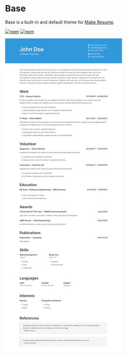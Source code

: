 # Base

Base is a built-in and default theme for [Make Resume](https://github.com/make-resume-theme-base).

[![npm](https://img.shields.io/npm/v/make-resume-theme-base)](https://www.npmjs.com/package/make-resume-theme-base)
[![npm](https://img.shields.io/npm/dw/make-resume-theme-base)](https://www.npmjs.com/package/make-resume-theme-base)

![Make Resume Base Screenshot](screenshot.png)

